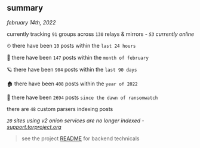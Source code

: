 
## summary
_february 14th, 2022_

currently tracking `91` groups across `130` relays & mirrors - _`53` currently online_

⏲ there have been `10` posts within the `last 24 hours`

🦈 there have been `147` posts within the `month of february`

🪐 there have been `904` posts within the `last 90 days`

🏚 there have been `408` posts within the `year of 2022`

🦕 there have been `2694` posts `since the dawn of ransomwatch`

there are `48` custom parsers indexing posts

_`20` sites using v2 onion services are no longer indexed - [support.torproject.org](https://support.torproject.org/onionservices/v2-deprecation/)_

> see the project [README](https://github.com/thetanz/ransomwatch#ransomwatch--) for backend technicals
